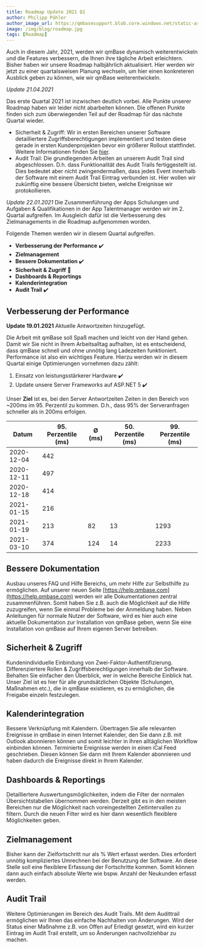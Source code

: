 ```yaml
---
title: Roadmap Update 2021 Q1
author: Philipp Pähler
author_image_url: https://qmbasesupport.blob.core.windows.net/static-assets/img/persons/paehler_round.png
image: /img/blog/roadmap.jpg
tags: [Roadmap]
---
```


Auch in diesem Jahr, 2021, werden wir qmBase dynamisch weiterentwickeln und die Features verbessern, die Ihnen ihre tägliche Arbeit erleichtern.
Bisher haben wir unsere Roadmap halbjährlich aktualisiert. Hier werden wir jetzt zu einer quartalsweisen Planung wechseln, um hier einen konkreteren Ausblick geben zu können, wie wir qmBase weiterentwickeln.

<!--truncate-->

_Update 21.04.2021_

Das erste Quartal 2021 ist inzwischen deutlich vorbei. Alle Punkte unserer Roadmap haben wir leider nicht abarbeiten können. Die offenen Punkte finden sich zum überwiegenden Teil auf der Roadmap für das nächste Quartal wieder.

- Sicherheit & Zugriff: Wir in ersten Bereichen unserer Software detailliertere Zugriffsberechtigungen implementiert und testen diese gerade in ersten Kundenprojekten bevor ein größerer Rollout stattfindet. Weitere Informationen finden Sie [hier](/docs/faqs/56/#feingliedriger-zugriff).
- Audit Trail: Die grundlegenden Arbeiten an unserem Audit Trail sind abgeschlossen. D.h. dass Funktionalität des Audit Trails fertiggestellt ist. Dies bedeutet aber nicht zwingendermaßen, dass jedes Event innerhalb der Software mit einem Audit Trail Eintrag verbunden ist. Hier wollen wir zukünftig eine bessere Übersicht bieten, welche Ereignisse wir protokollieren.

_Update 22.01.2021_
Die Zusammenführung der Apps Schulungen und Aufgaben & Qualifikationen in der App Talentmanager werden wir im 2. Quartal aufgreifen. Im Ausgleich dafür ist die Verbesserung des Zielmanagements in die Roadmap aufgenommen worden.

Folgende Themen werden wir in diesem Quartal aufgreifen.

- **Verbesserung der Performance** ✔️
- **Zielmanagement**
- **Bessere Dokumentation** ✔️
- **Sicherheit & Zugriff** 🔧
- **Dashboards & Reportings**
- **Kalenderintegration**
- **Audit Trail** ✔️

## Verbesserung der Performance

**Update 19.01.2021** Aktuelle Antwortzeiten hinzugefügt.

Die Arbeit mit qmBase soll Spaß machen und leicht von der Hand gehen. Damit wir Sie nicht in Ihrem Arbeitsalltag aufhalten, ist es entscheidend, dass qmBase schnell und ohne unnötig lang Ladezeiten funktioniert. Performance ist also ein wichtiges Feature. Hierzu werden wir in diesem Quartal einige Optimierungen vornehmen dazu zählt:

1. Einsatz von leistungsstärkerer Hardware ✔️
2. Update unsere Server Frameworks auf ASP.NET 5 ✔️

Unser **Ziel** ist es, bei den Server Antwortzeiten Zeiten in den Bereich von ~200ms im 95. Perzentil zu kommen. D.h., dass 95% der Serveranfragen schneller als in 200ms erfolgen.

| Datum      | 95. Perzentile (ms) | Ø (ms) | 50. Perzentile (ms) | 99. Perzentile (ms) |
| ---------- | ------------------- | ------ | ------------------- | ------------------- |
| 2020-12-04 | 442                 |        |                     |                     |
| 2020-12-11 | 497                 |        |                     |                     |
| 2020-12-18 | 414                 |        |                     |                     |
| 2021-01-15 | 216                 |        |                     |                     |
| 2021-01-19 | 213                 | 82     | 13                  | 1293                |
| 2021-03-10 | 374                 | 124    | 14                  | 2233                |

## Bessere Dokumentation

Ausbau unseres FAQ und Hilfe Bereichs, um mehr Hilfe zur Selbsthilfe zu ermöglichen. Auf unserer neuen Seite [https://help.qmbase.com](https://help.qmbase.com) werden wir alle Dokumentationen zentral zusammenführen.
Somit haben Sie z.B. auch die Möglichkeit auf die Hilfe zuzugreifen, wenn Sie einmal Probleme bei der Anmeldung haben. Neben Anleitungen für normale Nutzer der Software, wird es hier auch eine aktuelle Dokumentation zur Installation von qmBase geben, wenn Sie eine Installation von qmBase auf Ihrem eigenen Server betreiben.

## Sicherheit & Zugriff

Kundenindividuelle Einbindung von Zwei-Faktor-Authentifizierung. Differenziertere Rollen & Zugriffsberechtigungen innerhalb der Software. Behalten Sie einfacher den Überblick, wer in welche Bereiche Einblick hat. Unser Ziel ist es hier für alle grundsätzlichen Objekte (Schulungen, Maßnahmen etc.), die in qmBase existieren, es zu ermöglichen, die Freigabe einzeln festzulegen.

## Kalenderintegration

Bessere Verknüpfung mit Kalendern. Übertragen Sie alle relevanten Ereignisse in qmBase in einen Internet Kalender, den Sie dann z.B. mit Outlook abonnieren können und somit leichter in Ihren alltäglichen Workflow einbinden können. Terminierte Ereignisse werden in einen iCal Feed geschrieben. Diesen können Sie dann mit Ihrem Kalender abonnieren und haben dadurch die Ereignisse direkt in Ihrem Kalender.

## Dashboards & Reportings

Detailliertere Auswertungsmöglichkeiten, indem die Filter der normalen Übersichtstabellen übernommen werden. Derzeit gibt es in den meisten Bereichen nur die Möglichkeit nach voreingestellten Zeitintervallen zu filtern. Durch die neuen Filter wird es hier dann wesentlich flexiblere Möglichkeiten geben.

## Zielmanagement

Bisher kann der Zielfortschritt nur als % Wert erfasst werden. Dies erfordert unnötig kompliziertes Umrechnen bei der Benutzung der Software. An diese Stelle soll eine flexiblere Erfassung der Fortschritte kommen. Somit können dann auch einfach absolute Werte wie bspw. Anzahl der Neukunden erfasst werden.

## Audit Trail

Weitere Optimierungen im Bereich des Audit Trails. Mit dem Audittrail ermöglichen wir Ihnen das einfache Nachhalten von Änderungen. Wird der Status einer Maßnahme z.B. von Offen auf Erledigt gesetzt, wird ein kurzer Eintrag im Audit Trail erstellt, um so Änderungen nachvollziehbar zu machen.
